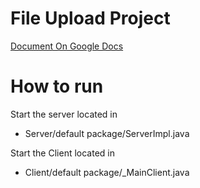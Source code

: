 # File Upload Project

[Document On Google Docs](https://docs.google.com/document/d/1PT5WxsaylkXldi3TCnKy4s36HkrLFmgUOK6AtlCjIrw/edit?usp=sharing)

# How to run  
Start the server located in  
 - Server/default package/ServerImpl.java 

Start the Client located in  
 - Client/default package/_MainClient.java
 
 

